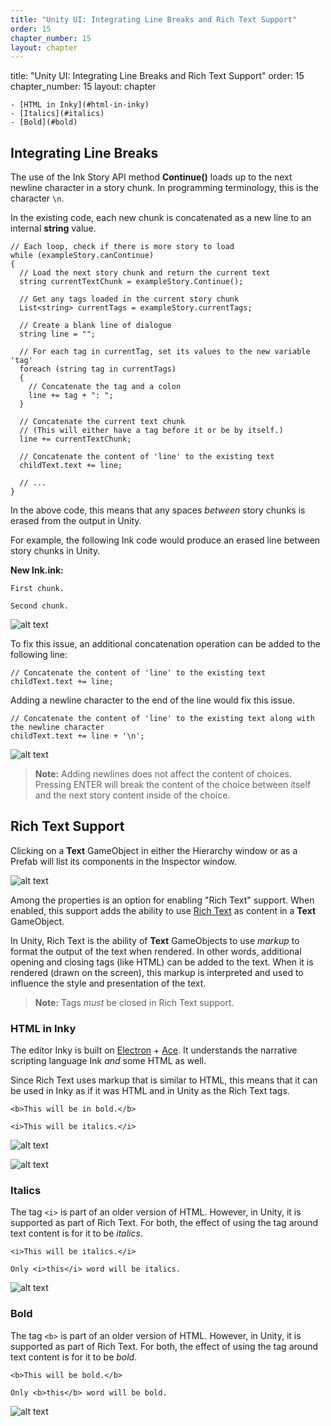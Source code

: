 ```yaml
---
title: "Unity UI: Integrating Line Breaks and Rich Text Support"
order: 15
chapter_number: 15
layout: chapter
---
```


title: "Unity UI: Integrating Line Breaks and Rich Text Support"
order: 15
chapter_number: 15
layout: chapter

    - [HTML in Inky](#html-in-inky)
    - [Italics](#italics)
    - [Bold](#bold)


## Integrating Line Breaks

The use of the Ink Story API method **Continue()** loads up to the next newline character in a story chunk. In programming terminology, this is the character `\n`.

In the existing code, each new chunk is concatenated as a new line to an internal **string** value.

```CSharp
// Each loop, check if there is more story to load
while (exampleStory.canContinue)
{
  // Load the next story chunk and return the current text
  string currentTextChunk = exampleStory.Continue();

  // Get any tags loaded in the current story chunk
  List<string> currentTags = exampleStory.currentTags;

  // Create a blank line of dialogue
  string line = "";

  // For each tag in currentTag, set its values to the new variable 'tag'
  foreach (string tag in currentTags)
  {
    // Concatenate the tag and a colon
    line += tag + ": ";
  }

  // Concatenate the current text chunk
  // (This will either have a tag before it or be by itself.)
  line += currentTextChunk;

  // Concatenate the content of 'line' to the existing text
  childText.text += line;

  // ...
}
```

In the above code, this means that any spaces *between* story chunks is erased from the output in Unity.

For example, the following Ink code would produce an erased line between story chunks in Unity.

**New Ink.ink:**

```ink
First chunk.

Second chunk.
```

![alt text](./NoNewline.png "No Newline")

To fix this issue, an additional concatenation operation can be added to the following line:

```CSharp
// Concatenate the content of 'line' to the existing text
childText.text += line;
```

Adding a newline character to the end of the line would fix this issue.

```CSharp
// Concatenate the content of 'line' to the existing text along with the newline character
childText.text += line + '\n';
```

![alt text](./AddedNewline.png "Added Newline")

> **Note:** Adding newlines does not affect the content of choices. Pressing ENTER will break the content of the choice between itself and the next story content inside of the choice.

## Rich Text Support

Clicking on a **Text** GameObject in either the Hierarchy window or as a Prefab will list its components in the Inspector window.

![alt text](./TextProperties.png "Text Properties")

Among the properties is an option for enabling "Rich Text" support. When enabled, this support adds the ability to use [Rich Text](https://docs.unity3d.com/Packages/com.unity.ugui@1.0/manual/StyledText.html) as content in a **Text** GameObject.

In Unity, Rich Text is the ability of **Text** GameObjects to use *markup* to format the output of the text when rendered. In other words, additional opening and closing tags (like HTML) can be added to the text. When it is rendered (drawn on the screen), this markup is interpreted and used to influence the style and presentation of the text.

> **Note:** Tags *must* be closed in Rich Text support.

### HTML in Inky

The editor Inky is built on [Electron](https://www.electronjs.org/) + [Ace](https://ace.c9.io/). It understands the narrative scripting language Ink *and* some HTML as well.

Since Rich Text uses markup that is similar to HTML, this means that it can be used in Inky as if it was HTML and in Unity as the Rich Text tags.

```ink
<b>This will be in bold.</b>

<i>This will be italics.</i>
```

![alt text](./MarkupInInky.png "Markup in Inky")

![alt text](./MarkupRenderedInUnity.png "Markup in Unity")

### Italics

The tag `<i>` is part of an older version of HTML. However, in Unity, it is supported as part of Rich Text. For both, the effect of using the tag around text content is for it to be *italics*.

```ink
<i>This will be italics.</i>

Only <i>this</i> word will be italics.
```

![alt text](./ItalicsDemo.png "Italics Demo")

### Bold

The tag `<b>` is part of an older version of HTML. However, in Unity, it is supported as part of Rich Text. For both, the effect of using the tag around text content is for it to be *bold*.

```ink
<b>This will be bold.</b>

Only <b>this</b> word will be bold.
```

![alt text](./BoldDemo.png "Bold Demo")
